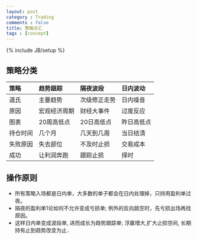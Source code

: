 ```yaml
---
layout: post
category : Trading 
comments : false
title: 策略总汇
tags : [concept]
---
```

{% include JB/setup %}

## 策略分类

策略      |       趋势跟踪| 隔夜波段    |  日内波动     
:---------|:--------------|:------------|:------------
道氏      | 主要趋势      |次级修正走势 | 日内噪音    
原因      | 宏观经济周期  |财经大事件   | 过度反应    
图表      | 20周高低点    |20日高低点   | 昨日高低点   
持仓时间  | 几个月        |几天到几周   | 当日结清    
失败原因  | 失去部位      |不及时止损   | 交易成本    
成功      | 让利润奔跑    |跟踪止损     | 择时	      

## 操作原则

+ 所有策略入场都是日内单，大多数的单子都会在日内处理掉，只持用盈利单过夜。 
+ 隔夜的盈利单1论如何不允许变成亏损单; 例外的反向跳空时，先亏损出场再找原因。 
+ 这样日内单变成波段单, 进而成长为趋势跟踪单; 浮赢增大,扩大止损空间, 长期持有止到趋势改变为止．
